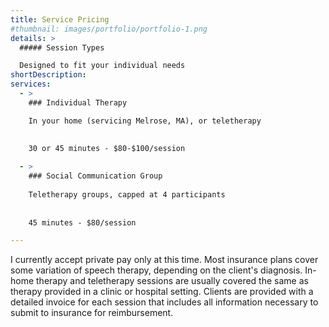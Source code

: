 ```yaml
---
title: Service Pricing
#thumbnail: images/portfolio/portfolio-1.png
details: >
  ##### Session Types

  Designed to fit your individual needs
shortDescription: 
services:
  - >
    ### Individual Therapy

    In your home (servicing Melrose, MA), or teletherapy
    
    
    30 or 45 minutes - $80-$100/session

  - >
    ### Social Communication Group
    
    Teletherapy groups, capped at 4 participants 
    
    
    45 minutes - $80/session

---
```


I currently accept private pay only at this time. Most insurance plans cover some variation of speech therapy, depending on the client's diagnosis. In-home therapy and teletherapy sessions are usually covered the same as therapy provided in a clinic or hospital setting. Clients are provided with a detailed invoice for each session that includes all information necessary to submit to insurance for reimbursement.